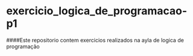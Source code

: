 # exercicio_logica_de_programacao-p1

####Este repositorio contem exercicios realizados na ayla de logica de programação
